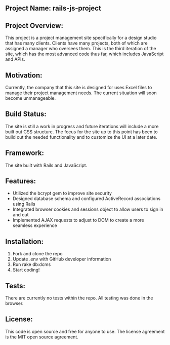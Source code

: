 ## Project Name: rails-js-project

## Project Overview:
This project is a project management site specifically for a design studio that has many clients. Clients have many projects, both of which are assigned a manager who oversees them. This is the third iteration of the site, which has the most advanced code thus far, which includes JavaScript and APIs.

## Motivation: 
Currently, the company that this site is designed for uses Excel files to manage their project management needs. The current situation will soon become unmanageable.

## Build Status: 
The site is still a work in progress and future iterations will include a more built out CSS structure. The focus for the site up to this point has been to build out the needed functionality and to customize the UI at a later date.

## Framework: 
The site built with Rails and JavaScript.

## Features:
- Utilized the bcrypt gem to improve site security
- Designed database schema and configured ActiveRecord associations using Rails 
- Integrated browser cookies and sessions object to allow users to sign in and out 
- Implemented AJAX requests to adjust to DOM to create a more seamless experience

## Installation:
1. Fork and clone the repo
2. Update .env with GitHub developer information
3. Run rake db:dcms
4. Start coding!

## Tests: 
There are currently no tests within the repo. All testing was done in the browser.

## License: 
This code is open source and free for anyone to use. The license agreement is the MIT open source agreement.
